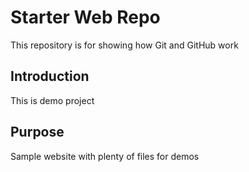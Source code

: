 # Starter Web Repo

This repository is for showing how Git and GitHub work

## Introduction

This is demo project

## Purpose

Sample website with plenty of files for demos
